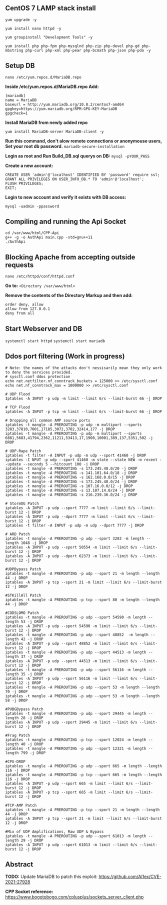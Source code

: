 **CentOS 7 LAMP stack install**
-------------------------------
```
yum upgrade -y

yum install nano httpd -y

yum groupinstall "Development Tools" -y

yum install php php-fpm php-mysqlnd php-zip php-devel php-gd php-mbstring php-curl php-xml php-pear php-bcmath php-json php-pdo -y
```
**Setup DB**
------------

``nano /etc/yum.repos.d/MariaDB.repo``

**Inside /etc/yum.repos.d/MariaDB.repo Add:**
```
[mariadb]
name = MariaDB
baseurl = http://yum.mariadb.org/10.8.2/centos7-amd64
gpgkey=https://yum.mariadb.org/RPM-GPG-KEY-MariaDB
gpgcheck=1
```

**Install MariaDB from newly added repo**
```
yum install MariaDB-server MariaDB-client -y
```

**Run this command, don't alow remote connections or anonymouse users, Set your root db password.**
``
mariadb-secure-installation
``

**Login as root and Run Build_DB.sql querys on DB:**
``
mysql -pYOUR_PASS
``

**Create a new account:**
```
CREATE USER 'admin'@'localhost' IDENTIFIED BY 'password' require ssl;
GRANT ALL PRIVILEGES ON USER_INFO_DB.* TO 'admin'@'localhost';
FLUSH PRIVILEGES;
EXIT;
```

**Login to new account and verify it exists with DB access:**
```
mysql -uadmin -ppassword
```

**Compiling and running the Api Socket**
--------------------------
```
cd /var/www/html/CPP-Api
g++ -g -o AuthApi main.cpp -std=gnu++11
./AuthApi
```

**Blocking Apache from accepting outside requests**
---------------------------------------------------
``nano /etc/httpd/conf/httpd.conf``

**Go to:**
``<Directory /var/www/html>``

**Remove the contents of the Directory Markup and then add:**
```
order deny, allow
allow from 127.0.0.1
deny from all
```

**Start Webserver and DB**
--------------------------
``systemctl start httpd``
``systemctl start mariadb``

**Ddos port filtering** (Work in progress)
-----------------------
```
# Note: the names of the attacks don't nessisarily mean they only work to deny the services provided.
# sysctl.conf ddos protection
echo net.netfilter.nf_conntrack_buckets = 125000 >> /etc/sysctl.conf
echo net.nf_conntrack_max = 1000000 >> /etc/sysctl.conf

# UDP Flood
Iptables -A INPUT -p udp -m limit --limit 6/s --limit-burst 66 -j DROP

# TCP Flood
iptables -A INPUT -p tcp -m limit --limit 6/s --limit-burst 66 -j DROP

# Dropping all common AMP source ports
iptables -t mangle -A PREROUTING -p udp -m multiport --sports 3283,37810,7001,17185,3072,3702,32414,177 -j DROP
iptables -t mangle -A PREROUTING -p udp -m multiport --sports 6881,5683,41794,2362,11211,53413,17,1900,10001,389,137,5351,502 -j DROP

# UDP-Rape Patch
iptables -t filter -A INPUT -p udp -m udp --sport 41460 -j DROP
iptables -I NPUT -p udp --sport 41460 -m state --state NEW -m recent --update --seconds 5 --hitcount 100 -j DROP
iptables -t mangle -A PREROUTING -s 173.245.48.0/20 -j DROP
iptables -t mangle -A PREROUTING -s 141.101.64.0/18 -j DROP
iptables -t mangle -A PREROUTING -s 162.168.0.0/15 -j DROP
iptables -t mangle -A PREROUTING -s 173.245.48.0/24 -j DROP
iptables -t mangle -A PREROUTING -s 107.16.0.0/12 -j DROP
iptables -t mangle -A PREROUTING -s 13.107.14.0/24 -j DROP
iptables -t mangle -A PREROUTING -s 216.239.36.0/24 -j DROP

# StormOG Patch
iptables -A INPUT -p udp --sport 7777 -m limit --limit 6/s --limit-burst 12 -j DROP
iptables -A INPUT -p udp --dport 7777 -m limit --limit 6/s --limit-burst 12 -j DROP
iptables -t filter -A INPUT -p udp -m udp --dport 7777 -j DROP

# ARD Patch
iptables -t mangle -A PREROUTING -p udp --sport 3283 -m length --length 1048 -j DROP
iptables -A INPUT -p udp --sport 50554 -m limit --limit 6/s --limit-burst 12 -j DROP
iptables -A INPUT -p udp --dport 62373 -m limit --limit 6/s --limit-burst 12 -j DROP

#UDPBypass Patch
iptables -t mangle -A PREROUTING -p udp --sport 21 -m length --length 44 -j DROP
iptables -A INPUT -p tcp --sport 21 -m limit --limit 6/s --limit-burst 12 -j DROP

#STKillAll Patch
iptables -t mangle -A PREROUTING -p tcp --sport 80 -m length --length 44 -j DROP

#CODSLOMO Patch
iptables -t mangle -A PREROUTING -p udp --sport 54590 -m length --length 53 -j DROP
iptables -A INPUT -p udp --sport 54590 -m limit --limit 6/s --limit-burst 12 -j DROP
iptables -t mangle -A PREROUTING -p udp --sport 48852  -m length --length 42 -j DROP
iptables -A INPUT -p udp --sport 48852 -m limit --limit 6/s --limit-burst 12 -j DROP
iptables -t mangle -A PREROUTING -p udp --sport 44513 -m length --length 37 -j DROP
iptables -A INPUT -p udp --sport 44513 -m limit --limit 6/s --limit-burst 12 -j DROP
iptables -t mangle -A PREROUTING -p udp --sport 56116 -m length --length 35 -j DROP
iptables -A INPUT -p udp --sport 56116 -m limit --limit 6/s --limit-burst 12 -j DROP
iptables -t mangle -A PREROUTING -p udp --sport 53 -m length --length 70 -j DROP
iptables -t mangle -A PREROUTING -p udp --sport 53 -m length --length 58 -j DROP

#PUBGBypass Patch
iptables -t mangle -A PREROUTING -p udp --sport 29445 -m length --length 28 -j DROP
iptables -A INPUT -p udp --sport 29445 -m limit --limit 6/s --limit-burst 12 -j DROP

#Frag Patch
iptables -t mangle -A PREROUTING -p tcp --sport 12024 -m length --length 40 -j DROP
iptables -t mangle -A PREROUTING -p udp --sport 12321 -m length --length 799 -j DROP

#CPU-DROP
iptables -t mangle -A PREROUTING -p udp --sport 665 -m length --length 116 -j DROP
iptables -t mangle -A PREROUTING -p tcp --sport 665 -m length --length 116 -j DROP
iptables -A INPUT -p udp --sport 665 -m limit --limit 6/s --limit-burst 12 -j DROP
iptables -A INPUT -p tcp --sport 665 -m limit --limit 6/s --limit-burst 12 -j DROP

#TCP-AMP Patch
iptables -t mangle -A PREROUTING -p tcp --sport 21 -m length --length 44 -j DROP
iptables -A INPUT -p tcp --sport 21 -m limit --limit 6/s --limit-burst 12 -j DROP

#Mix of UDP Amplifications, Raw UDP & Bypass
iptables -t mangle -A PREROUTING -p udp --sport 61013 -m length --length 29 -j DROP
iptables -A INPUT -p udp --sport 61013 -m limit --limit 6/s --limit-burst 12 -j DROP
```

**Abstract**
------------
**TODO:**
Update MariaDB to patch this exploit:
https://github.com/Al1ex/CVE-2021-27928

**CPP Socket reference:**
https://www.bogotobogo.com/cplusplus/sockets_server_client.php
